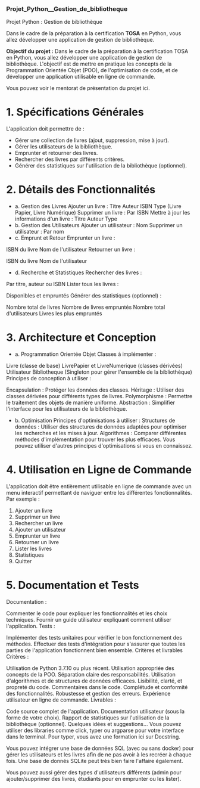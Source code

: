 ### Projet_Python__Gestion_de_bibliotheque
Projet Python : Gestion de bibliothèque


Dans le cadre de la préparation à la certification **TOSA** en Python, vous allez développer une application de gestion de bibliothèque.


**Objectif du projet :**
Dans le cadre de la préparation à la certification TOSA en Python, vous allez développer une application de gestion de bibliothèque.
L'objectif est de mettre en pratique les concepts de la Programmation Orientée Objet (POO), de l'optimisation de code, et de développer une application utilisable en ligne de commande.

Vous pouvez voir le mentorat de présentation du projet ici.

# 1. Spécifications Générales
L'application doit permettre de :

- Gérer une collection de livres (ajout, suppression, mise à jour).
- Gérer les utilisateurs de la bibliothèque.
- Emprunter et retourner des livres.
- Rechercher des livres par différents critères.
- Générer des statistiques sur l'utilisation de la bibliothèque (optionnel).

# 2. Détails des Fonctionnalités
* a. Gestion des Livres
Ajouter un livre :
Titre
Auteur
ISBN
Type (Livre Papier, Livre Numérique)
Supprimer un livre :
Par ISBN
Mettre à jour les informations d'un livre :
Titre
Auteur
Type
* b. Gestion des Utilisateurs
Ajouter un utilisateur :
Nom
Supprimer un utilisateur :
Par nom
* c. Emprunt et Retour
Emprunter un livre :

ISBN du livre
Nom de l'utilisateur
Retourner un livre :

ISBN du livre
Nom de l'utilisateur
* d. Recherche et Statistiques
Rechercher des livres :

Par titre, auteur ou ISBN
Lister tous les livres :

Disponibles et empruntés
Générer des statistiques (optionnel) :

Nombre total de livres
Nombre de livres empruntés
Nombre total d'utilisateurs
Livres les plus empruntés

# 3. Architecture et Conception
* a. Programmation Orientée Objet
Classes à implémenter :

Livre (classe de base)
LivrePapier et LivreNumerique (classes dérivées)
Utilisateur
Bibliotheque (Singleton pour gérer l'ensemble de la bibliothèque)
Principes de conception à utiliser :

Encapsulation : Protéger les données des classes.
Héritage : Utiliser des classes dérivées pour différents types de livres.
Polymorphisme : Permettre le traitement des objets de manière uniforme.
Abstraction : Simplifier l'interface pour les utilisateurs de la bibliothèque.
* b. Optimisation
Principes d'optimisations à utiliser :
Structures de données : Utiliser des structures de données adaptées pour optimiser les recherches et les mises à jour.
Algorithmes : Comparer différentes méthodes d'implémentation pour trouver les plus efficaces.
Vous pouvez utiliser d'autres principes d'optimisations si vous en connaissez.

# 4. Utilisation en Ligne de Commande
L'application doit être entièrement utilisable en ligne de commande avec un menu interactif permettant de naviguer entre les différentes fonctionnalités.
Par exemple :

  1. Ajouter un livre
  2. Supprimer un livre
  3. Rechercher un livre
  4. Ajouter un utilisateur
  5. Emprunter un livre
  6. Retourner un livre
  7. Lister les livres
  8. Statistiques
  9. Quitter
    
# 5. Documentation et Tests
Documentation :

Commenter le code pour expliquer les fonctionnalités et les choix techniques.
Fournir un guide utilisateur expliquant comment utiliser l'application.
Tests :

Implémenter des tests unitaires pour vérifier le bon fonctionnement des méthodes.
Effectuer des tests d'intégration pour s'assurer que toutes les parties de l'application fonctionnent bien ensemble.
Critères et livrables
Critères :

Utilisation de Python 3.7.10 ou plus récent.
Utilisation appropriée des concepts de la POO.
Séparation claire des responsabilités.
Utilisation d'algorithmes et de structures de données efficaces.
Lisibilité, clarté, et propreté du code.
Commentaires dans le code.
Complétude et conformité des fonctionnalités.
Robustesse et gestion des erreurs.
Expérience utilisateur en ligne de commande.
Livrables :

Code source complet de l'application.
Documentation utilisateur (sous la forme de votre choix).
Rapport de statistiques sur l'utilisation de la bibliothèque (optionnel).
Quelques idées et suggestions...
Vous pouvez utiliser des libraries comme click, typer ou argparse pour votre interface dans le terminal.
Pour typer, vous avez une formation ici sur Docstring.

Vous pouvez intégrer une base de données SQL (avec ou sans docker) pour gérer les utilisateurs et les livres afin de ne pas avoir à les recréer à chaque fois. Une base de donnés SQLite peut très bien faire l'affaire également.

Vous pouvez aussi gérer des types d'utilisateurs différents (admin pour ajouter/supprimer des livres, étudiants pour en emprunter ou les lister).
